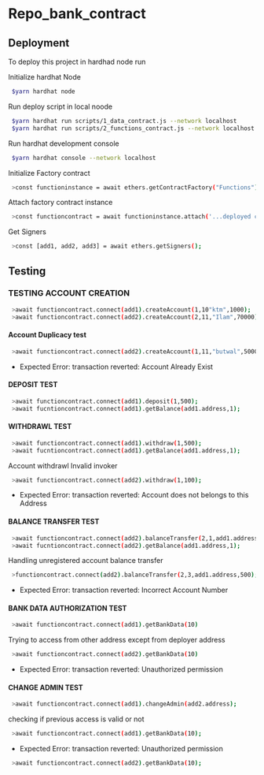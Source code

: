 # Repo_bank_contract

## Deployment

To deploy this project in hardhad node run

Initialize hardhat Node

```bash
 $yarn hardhat node
```

Run deploy script in local noode

```bash
 $yarn hardhat run scripts/1_data_contract.js --network localhost
 $yarn hardhat run scripts/2_functions_contract.js --network localhost
```

Run hardhat development console

```bash
 $yarn hardhat console --network localhost
```

Initialize Factory contract

```bash
 >const functioninstance = await ethers.getContractFactory("Functions");
```

Attach factory contract instance

```bash
 >const functioncontract = await functioninstance.attach('...deployed contract address')
```

Get Signers

```bash
 >const [add1, add2, add3] = await ethers.getSigners();
```

## Testing

### TESTING ACCOUNT CREATION

```bash
 >await functioncontract.connect(add1).createAccount(1,10"ktm",1000);
 >await functioncontract.connect(add2).createAccount(2,11,"Ilam",70000);
```

#### Account Duplicacy test

```bash
 >await functioncontract.connect(add2).createAccount(1,11,"butwal",5000);
```

- Expected Error: transaction reverted: Account Already Exist

#### DEPOSIT TEST

```bash
 >await functioncontract.connect(add1).deposit(1,500);
 >await fucntioncontract.connect(add1).getBalance(add1.address,1);
```

#### WITHDRAWL TEST

```bash
 >await functioncontract.connect(add1).withdraw(1,500);
 >await fucntioncontract.connect(add1).getBalance(add1.address,1);
```

Account withdrawl Invalid invoker

```bash
 >await functioncontract.connect(add2).withdraw(1,100);
```

- Expected Error: transaction reverted: Account does not belongs to this Address

#### BALANCE TRANSFER TEST

```bash
 >await functioncontract.connect(add2).balanceTransfer(2,1,add1.address,500);
 >await fucntioncontract.connect(add2).getBalance(add1.address,1);
```

Handling unregistered account balance transfer

```bash
 >functioncontract.connect(add2).balanceTransfer(2,3,add1.address,500);
```

- Expected Error: transaction reverted: Incorrect Account Number

#### BANK DATA AUTHORIZATION TEST

```bash
 >await functioncontract.connect(add1).getBankData(10)
```

Trying to access from other address except from deployer address

```bash
 >await functioncontract.connect(add2).getBankData(10)
```

- Expected Error: transaction reverted: Unauthorized permission

#### CHANGE ADMIN TEST

```bash
 >await functioncontract.connect(add1).changeAdmin(add2.address);
```

checking if previous access is valid or not

```bash
 >await functioncontract.connect(add1).getBankData(10);
```

- Expected Error: transaction reverted: Unauthorized permission

```bash
 >await functioncontract.connect(add2).getBankData(10);
```
